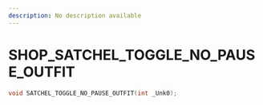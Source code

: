 ```yaml
---
description: No description available 
---
```


# SHOP\_SATCHEL_TOGGLE_NO_PAUSE_OUTFIT

```cpp
void SATCHEL_TOGGLE_NO_PAUSE_OUTFIT(int _Unk0);
```